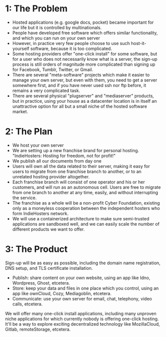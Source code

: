 # 1: The Problem

* Hosted applications (e.g. google docs, pocket) became important for our life but it is controlled by multinationals.
* People have developed free software which offers similar functionality, and which you can run on your own server
* However, in practice very few people choose to use such host-it-yourself software, because it is too complicated.
* Some hosting providers offer "one-click install" for some software, but for a user who does not necessarily know what is a server, the sign-up process is still orders of magnitude more complicated than signing up for Facebook, Tumblr, Twitter, or Gmail.
* There are several "meta-software" projects which make it easier to manage your own server, but even with them, you need to get a server somewhere first, and if you have never used ssh nor ftp before, it remains a very complicated task.
* There are several physical "plugserver" and "mediaserver" products, but in practice, using your house as a datacenter location is in itself an unattractive option for all but a small niche of the hosted software market.

# 2: The Plan

* We host your own server
* We are setting up a new franchise brand for personal hosting. "IndieHosters: Hosting for freedom, not for profit!"
* We publish all our documents from day one
* Users will own all the data related to their server, making it easy for users to migrate from one franchise branch to another, or to an unrelated hosting provider altogether.
* Each franchise branch will consist of one operator and his or her customers, and will run as an autonomous cell. Users are free to migrate from one branch to another at any time, easily, and without interrupting the service.
* The franchise as a whole will be a non-profit Cyber Foundation, existing only as a moneyless cooperation between the independent hosters who form IndieHosters network.
* We will use a containerized architecture to make sure semi-trusted applications are sandboxed well, and we can easily scale the number of different products we want to offer.

# 3: The Product

Sign-up will be as easy as possible, including the domain name registration, DNS setup, and TLS certificate installation.

* Publish: share content on your own website, using an app like Idno, Wordpress, Ghost, etcetera.
* Store: keep your data and files in one place which you control, using an app like ownCloud, Cozy, Mediagoblin, etcetera.
* Communicate: use your own server for email, chat, telephony, video calls, etcetera.

We will offer many one-click install applications, including many unproven niche applications for which currently nobody is offering one-click hosting. It'll be a way to explore exciting decentralized technology like MozillaCloud, Gitlab, remoteStorage, etcetera.
